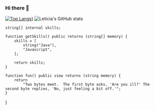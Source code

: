 ### Hi there 👋

<!--
**mareshbard/mareshbard** is a ✨ _special_ ✨ repository because its `README.md` (this file) appears on your GitHub profile.

Here are some ideas to get you started:

### - 🔭 I’m currently working on ... POO Project
- 🌱 I’m currently learning ... Java, Javascript 
- 👯 I’m looking to collaborate on ...
- 🤔 I’m looking for help with ...
- 💬 Ask me about ...
- 📫 How to reach me: ...
- 😄 Pronouns: ... she/her
- ⚡ Fun fact: ...
<!--
-->

[![Top Langs](https://github-readme-stats.vercel.app/api/top-langs/?username=mareshbard&show_icons=true&theme=tokyonight))](https://github.com/mareshbard/github-readme-stats)
![Leticia's GitHub stats](https://github-readme-stats.vercel.app/api?username=mareshbard&show_icons=true&theme=tokyonight)



    string[] internal skills;

    function getSkills() public returns (string[] memory) {
        skills = [
            string("Java"),
            "Javascript",
        ];

        return skills;
    }

    function fun() public view returns (string memory) {
        return
            "Two bytes meet.  The first byte asks, 'Are you ill?' The second byte replies, 'No, just feeling a bit off.'";
    }
}
